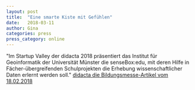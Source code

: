```yaml
---
layout: post
title:  "Eine smarte Kiste mit Gefühlen"
date:   2018-03-11 
author: Gina
categories: press
press_category: online
---
```

"Im Startup Valley der didacta 2018 präsentiert das Institut für Geoinformatik der Universität Münster die senseBox:edu, mit deren Hilfe in Fächer-übergreifenden Schulprojekten die Erhebung wissenschaftlicher Daten erlernt werden soll."
<a href="http://www.didacta-hannover.de/de/news/artikel/eine-smarte-kiste-mit-gefuehlen.xhtml">didacta die Bildungsmesse-Artikel vom 18.02.2018</a>
